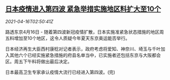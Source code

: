 <!--1618542063000-->
[日本疫情进入第四波 紧急举措实施地区料扩大至10个](https://cn.reuters.com/article/japan-pandemic-0416-fri-idCNKBS2C308Y)
------

<div><i>2021-04-16T02:50:41Z</i></div><p>路透东京4月16日 - 随着第四波新冠疫情扩散，日本实施准紧急状态措施的地区周五料增加至10个地区，这令人质疑今年夏天东京奥运能否举行。</p><p>日本经济再生大臣西村康稔对记者表示，政府考虑将爱知、神奈川、埼玉与千叶加入其他六个已经实施紧急措施的府县名单当中，已实施者还包括东京与大阪都会区。周五下午料将做出最后决定。</p><p>日本最高卫生专家承认疫情大流行已经进入第四波。(完)</p>
